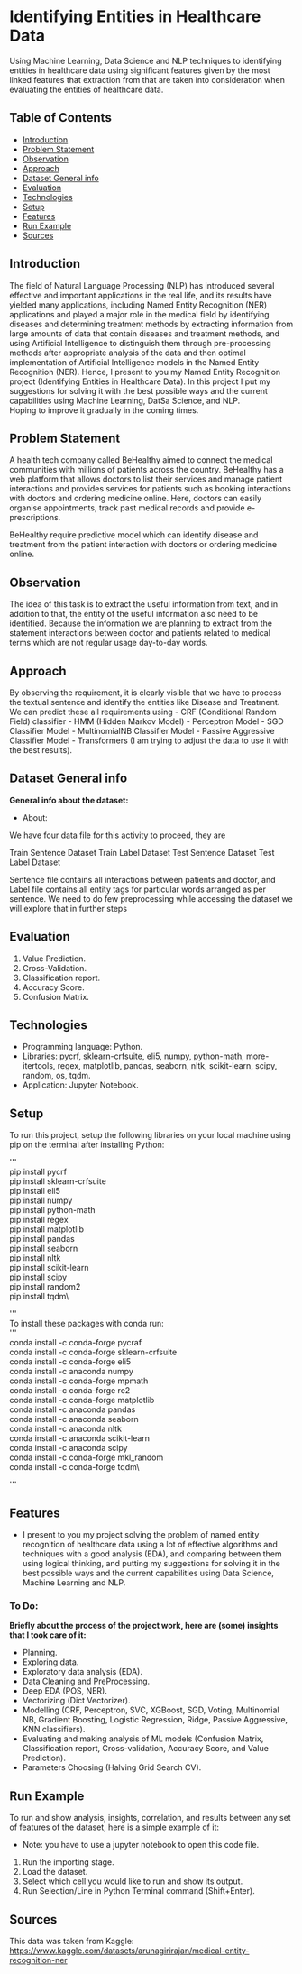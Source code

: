 # Identifying Entities in Healthcare Data
Using Machine Learning, Data Science and NLP techniques to identifying entities in healthcare data using significant features given by the most linked features that extraction from that are taken into consideration when evaluating the entities of healthcare data.

## Table of Contents
* [Introduction](#introduction)
* [Problem Statement](#problem-statement)
* [Observation](#observation)
* [Approach](#Approach)
* [Dataset General info](#dataset-general-info)
* [Evaluation](#evaluation)
* [Technologies](#technologies)
* [Setup](#setup)
* [Features](#features)
* [Run Example](#run-example)
* [Sources](#sources)

## Introduction
The field of Natural Language Processing (NLP) has introduced several effective and important applications in the real life, and its results have yielded many applications, including Named Entity Recognition (NER) applications and played a major role in the medical field by identifying diseases and determining treatment methods by extracting information from large amounts of data that contain diseases and treatment methods, and using Artificial Intelligence to distinguish them through pre-processing methods after appropriate analysis of the data and then optimal implementation of Artificial Intelligence models in the Named Entity Recognition (NER).
Hence, I present to you my Named Entity Recognition project (Identifying Entities in Healthcare Data). In this project I put my suggestions for solving it with the best possible ways and the current capabilities using Machine Learning, DatSa Science, and NLP.\
Hoping to improve it gradually in the coming times.

## Problem Statement
A health tech company called BeHealthy aimed to connect the medical communities with millions of patients across the country.
BeHealthy has a web platform that allows doctors to list their services and manage patient interactions and provides services for patients such as booking interactions with doctors and ordering medicine online. Here, doctors can easily organise appointments, track past medical records and provide e-prescriptions.

BeHealthy require predictive model which can identify disease and treatment from the patient interaction with doctors or ordering medicine online.

## Observation
The idea of this task is to extract the useful information from text, and in addition to that, the entity of the useful information also need to be identified.
Because the information we are planning to extract from the statement interactions between doctor and patients related to medical terms which are not regular usage day-to-day words.

## Approach
By observing the requirement, it is clearly visible that we have to process the textual sentence and identify the entities like Disease and Treatment. We can predict these all requirements using - CRF (Conditional Random Field) classifier - HMM (Hidden Markov Model) - Perceptron Model - SGD Classifier Model - MultinomialNB Classifier Model - Passive Aggressive Classifier Model - Transformers (I am trying to adjust the data to use it with the best results).

## Dataset General info
**General info about the dataset:**
* About:

We have four data file for this activity to proceed, they are

Train Sentence Dataset
Train Label Dataset
Test Sentence Dataset
Test Label Dataset

Sentence file contains all interactions between patients and doctor, and Label file contains all entity tags for particular words arranged as per sentence.
We need to do few preprocessing while accessing the dataset we will explore that in further steps

## Evaluation

1. Value Prediction.
2. Cross-Validation.
3. Classification report.
4. Accuracy Score.
5. Confusion Matrix.

## Technologies
* Programming language: Python.
* Libraries: pycrf, sklearn-crfsuite, eli5, numpy, python-math, more-itertools, regex, matplotlib, pandas, seaborn, nltk, scikit-learn, scipy, random, os, tqdm.
* Application: Jupyter Notebook.

## Setup
To run this project, setup the following libraries on your local machine using pip on the terminal after installing Python:

'''\
pip install pycrf\
pip install sklearn-crfsuite\
pip install eli5\
pip install numpy\
pip install python-math\
pip install regex\
pip install matplotlib\
pip install pandas\
pip install seaborn\
pip install nltk\
pip install scikit-learn\
pip install scipy\
pip install random2\
pip install tqdm\

'''\
To install these packages with conda run:\
'''\
conda install -c conda-forge pycraf\
conda install -c conda-forge sklearn-crfsuite\
conda install -c conda-forge eli5\
conda install -c anaconda numpy\
conda install -c conda-forge mpmath\
conda install -c conda-forge re2\
conda install -c conda-forge matplotlib\
conda install -c anaconda pandas\
conda install -c anaconda seaborn\
conda install -c anaconda nltk\
conda install -c anaconda scikit-learn\
conda install -c anaconda scipy\
conda install -c conda-forge mkl_random\
conda install -c conda-forge tqdm\

'''

## Features
* I present to you my project solving the problem of named entity recognition of healthcare data using a lot of effective algorithms and techniques with a good analysis (EDA), and comparing between them using logical thinking, and putting my suggestions for solving it in the best possible ways and the current capabilities using Data Science, Machine Learning and NLP.

### To Do:
**Briefly about the process of the project work, here are (some) insights that I took care of it:**

* Planning.
* Exploring data.
* Exploratory data analysis (EDA).
* Data Cleaning and PreProcessing.
* Deep EDA (POS, NER).
* Vectorizing (Dict Vectorizer).
* Modelling (CRF, Perceptron, SVC, XGBoost, SGD, Voting, Multinomial NB, Gradient Boosting, Logistic Regression, Ridge, Passive Aggressive, KNN classifiers).
* Evaluating and making analysis of ML models (Confusion Matrix, Classification report, Cross-validation, Accuracy Score, and Value Prediction).
* Parameters Choosing (Halving Grid Search CV).

## Run Example

To run and show analysis, insights, correlation, and results between any set of features of the dataset, here is a simple example of it:

* Note: you have to use a jupyter notebook to open this code file.

1. Run the importing stage.
2. Load the dataset.
3. Select which cell you would like to run and show its output.
4. Run Selection/Line in Python Terminal command (Shift+Enter).

## Sources
This data was taken from Kaggle:\
https://www.kaggle.com/datasets/arunagirirajan/medical-entity-recognition-ner